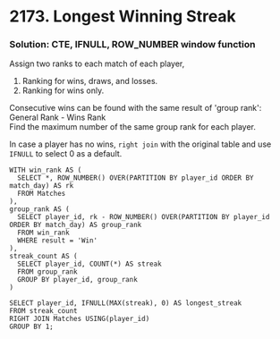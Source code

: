 # 2173. Longest Winning Streak

### Solution: CTE, IFNULL, ROW_NUMBER window function
Assign two ranks to each match of each player,
1. Ranking for wins, draws, and losses.
2. Ranking for wins only.  

Consecutive wins can be found with the same result of 'group rank': General Rank - Wins Rank  
Find the maximum number of the same group rank for each player.  

In case a player has no wins, `right join` with the original table and use `IFNULL` to select 0 as a default.

```
WITH win_rank AS (
  SELECT *, ROW_NUMBER() OVER(PARTITION BY player_id ORDER BY match_day) AS rk
  FROM Matches 
),
group_rank AS (
  SELECT player_id, rk - ROW_NUMBER() OVER(PARTITION BY player_id ORDER BY match_day) AS group_rank
  FROM win_rank
  WHERE result = 'Win'
),
streak_count AS (
  SELECT player_id, COUNT(*) AS streak
  FROM group_rank
  GROUP BY player_id, group_rank
)

SELECT player_id, IFNULL(MAX(streak), 0) AS longest_streak
FROM streak_count
RIGHT JOIN Matches USING(player_id)
GROUP BY 1;
```
